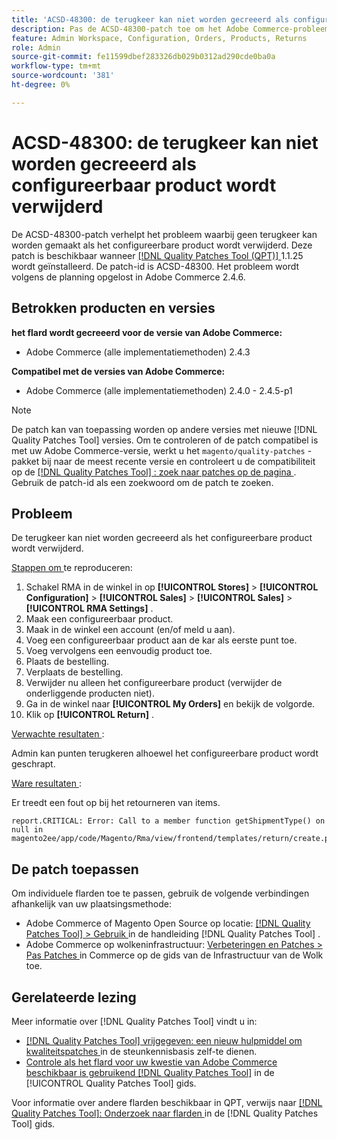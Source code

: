 ```yaml
---
title: 'ACSD-48300: de terugkeer kan niet worden gecreeerd als configureerbaar product wordt verwijderd'
description: Pas de ACSD-48300-patch toe om het Adobe Commerce-probleem op te lossen, waarbij de return niet kan worden gemaakt als het configureerbare product wordt verwijderd.
feature: Admin Workspace, Configuration, Orders, Products, Returns
role: Admin
source-git-commit: fe11599dbef283326db029b0312ad290cde0ba0a
workflow-type: tm+mt
source-wordcount: '381'
ht-degree: 0%

---
```


# ACSD-48300: de terugkeer kan niet worden gecreeerd als configureerbaar product wordt verwijderd

De ACSD-48300-patch verhelpt het probleem waarbij geen terugkeer kan worden gemaakt als het configureerbare product wordt verwijderd. Deze patch is beschikbaar wanneer [[!DNL Quality Patches Tool (QPT)] ](https://experienceleague.adobe.com/en/docs/commerce-knowledge-base/kb/announcements/commerce-announcements/magento-quality-patches-released-new-tool-to-self-serve-quality-patches) 1.1.25 wordt geïnstalleerd. De patch-id is ACSD-48300. Het probleem wordt volgens de planning opgelost in Adobe Commerce 2.4.6.

## Betrokken producten en versies

**het flard wordt gecreeerd voor de versie van Adobe Commerce:**

* Adobe Commerce (alle implementatiemethoden) 2.4.3

**Compatibel met de versies van Adobe Commerce:**

* Adobe Commerce (alle implementatiemethoden) 2.4.0 - 2.4.5-p1

>[!NOTE]
>
>De patch kan van toepassing worden op andere versies met nieuwe [!DNL Quality Patches Tool] versies. Om te controleren of de patch compatibel is met uw Adobe Commerce-versie, werkt u het `magento/quality-patches` -pakket bij naar de meest recente versie en controleert u de compatibiliteit op de [[!DNL Quality Patches Tool] : zoek naar patches op de pagina ](https://experienceleague.adobe.com/tools/commerce-quality-patches/index.html) . Gebruik de patch-id als een zoekwoord om de patch te zoeken.

## Probleem

De terugkeer kan niet worden gecreeerd als het configureerbare product wordt verwijderd.

<u> Stappen om </u> te reproduceren:

1. Schakel RMA in de winkel in op **[!UICONTROL Stores]** > **[!UICONTROL Configuration]** > **[!UICONTROL Sales]** > **[!UICONTROL Sales]** > **[!UICONTROL RMA Settings]** .
1. Maak een configureerbaar product.
1. Maak in de winkel een account (en/of meld u aan).
1. Voeg een configureerbaar product aan de kar als eerste punt toe.
1. Voeg vervolgens een eenvoudig product toe.
1. Plaats de bestelling.
1. Verplaats de bestelling.
1. Verwijder nu alleen het configureerbare product (verwijder de onderliggende producten niet).
1. Ga in de winkel naar **[!UICONTROL My Orders]** en bekijk de volgorde.
1. Klik op **[!UICONTROL Return]** .

<u> Verwachte resultaten </u>:

Admin kan punten terugkeren alhoewel het configureerbare product wordt geschrapt.

<u> Ware resultaten </u>:

Er treedt een fout op bij het retourneren van items.

```
report.CRITICAL: Error: Call to a member function getShipmentType() on null in magento2ee/app/code/Magento/Rma/view/frontend/templates/return/create.phtml:52
```

## De patch toepassen

Om individuele flarden toe te passen, gebruik de volgende verbindingen afhankelijk van uw plaatsingsmethode:

* Adobe Commerce of Magento Open Source op locatie: [[!DNL Quality Patches Tool]  > Gebruik ](/help/tools/quality-patches-tool/usage.md) in de handleiding [!DNL Quality Patches Tool] .
* Adobe Commerce op wolkeninfrastructuur: [ Verbeteringen en Patches > Pas Patches ](https://experienceleague.adobe.com/docs/commerce-cloud-service/user-guide/develop/upgrade/apply-patches.html) in Commerce op de gids van de Infrastructuur van de Wolk toe.

## Gerelateerde lezing

Meer informatie over [!DNL Quality Patches Tool] vindt u in:

* [[!DNL Quality Patches Tool]  vrijgegeven: een nieuw hulpmiddel om kwaliteitspatches ](https://experienceleague.adobe.com/en/docs/commerce-knowledge-base/kb/announcements/commerce-announcements/magento-quality-patches-released-new-tool-to-self-serve-quality-patches) in de steunkennisbasis zelf-te dienen.
* [ Controle als het flard voor uw kwestie van Adobe Commerce beschikbaar is gebruikend  [!DNL Quality Patches Tool]](/help/tools/quality-patches-tool/patches-available-in-qpt/check-patch-for-magento-issue-with-magento-quality-patches.md) in de [!UICONTROL Quality Patches Tool] gids.


Voor informatie over andere flarden beschikbaar in QPT, verwijs naar [[!DNL Quality Patches Tool]: Onderzoek naar flarden ](https://experienceleague.adobe.com/tools/commerce-quality-patches/index.html) in de [!DNL Quality Patches Tool] gids.

